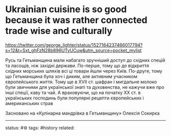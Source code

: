 # Ukrainian cuisine is so good because it was rather connected trade wise and culturally
https://twitter.com/george_lighter/status/1527164237466017794?s=12&t=Sxt_ghFzN28b896UTyUCuw&utm_source=pocket_mylist 

Русь та Гетьманщина мали набагато зручніший доступ до східних спецій та ласощів, ніж західні держави. По-перше, тому що до відкриття східних морських шляхів всі ці товари йшли через Київ. По-друге, тому що Гетьманщина була хоч і диким, але активним учасником європейського життя.
Тому ще в XVII ст. шафран і мигдальне молоко були звичними для української знаті та духовенства, не кажучи вже про інші спеції, каву та чай. А враховуючи, що на початку XX ст. в українських господинь були популярні рецепти європейських і американських страв

Засновано на «Кулінарна мандрівка в Гетьманщину» Олексія Сокирка

---
status: #⚙️ 
tags: #history 
related: 